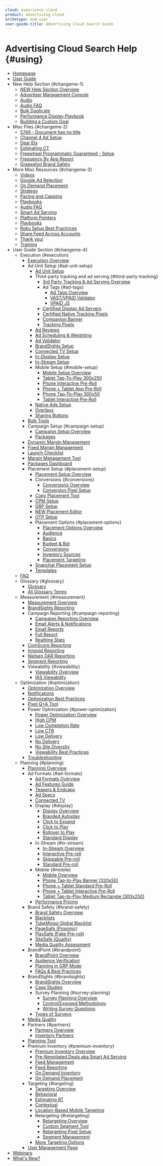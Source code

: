 ```yaml
---
cloud: experience cloud
product: advertising cloud
archetype: end-user
user-guide-title: Advertising Cloud Search Guide
---
```


# Advertising Cloud Search Help {#using}

+ [Homepage](homepage.md)
+ [User Guide](user-guide.md)
+ New Help Section {#changeme-1}
  + [NEW Help Section Overview](new.md)
  + [Advertiser Management Console](new/advertiser-management-console.md)
  + [Audio](new/audio.md)
  + [Audio FAQ](new/audio/audio-faq.md)
  + [Bulk Duplicate](new/bulk-duplicate.md)
  + [Performance Display Playbook](new/performance-display-playbook.md)
  + [Building a Custom Goal](new/performance-display-playbook/building-a-custom-goal.md)
+ Misc Files {#changeme-2}
  + [5749 - Document has no title](5749.md)
  + [Channel 4 Ad Setup](channel4.md)
  + [Deal IDs](deal-ids.md)
  + [Estimating CT](estimating-ct.md)
  + [Freewheel Programmatic Guaranteed - Setup](freewheel-programmatic-guaranteed-setup.md)
  + [Frequency By App Report](frequency-by-app-report.md)
  + [Grapeshot Brand Safety](grapeshot-brand-safety.md)
+ More Misc Resources {#changeme-3}
  + [Videos](page-id-1273.md)
  + [Google Ad Rejection](page-id-3605.md)
  + [On Demand Placement](page-id-4767.md)
  + [Strategy](page-id-5177.md)
  + [Pacing and Capping](page-id-6978.md)
  + [Playbooks](page-id-7499.md)
  + [Audio FAQ](page-id-7624.md)
  + [Smart Ad Serving](page-id-7700.md)
  + [Platform Pointers](platform-pointers.md)
  + [Playbooks](playbooks.md)
  + [Roku Setup Best Practrices](roku-best-practices.md)
  + [Share Feed Across Accounts](share-feed-across-accounts.md)
  + [Thank you!](thank.md)
  + [Training](training.md)
+ User Guide Section {#changeme-4}
  + Execution {#execution}
    + [Execution Overview](user-guide/execution.md)
    + Ad Unit Setup {#ad-unit-setup}
      + [Ad Unit Setup](user-guide/execution/ad-unit-setup.md)
      + Third-party tracking and ad serving {#third-party-tracking}
        + [3rd Party Tracking & Ad Serving Overview](user-guide/execution/ad-unit-setup/3rd-party-tracking-adserving.md)
        + Ad Tags {#ad-tags}
          + [Ad Tags Overview](user-guide/execution/ad-unit-setup/3rd-party-tracking-adserving/ad-tags.md)
          + [VAST/VPAID Validator](user-guide/execution/ad-unit-setup/3rd-party-tracking-adserving/ad-tags/vastvpaid-validator.md)
          + [VPAID JS](user-guide/execution/ad-unit-setup/3rd-party-tracking-adserving/ad-tags/vpaid-js.md)
        + [Certified Display Ad Servers](user-guide/execution/ad-unit-setup/3rd-party-tracking-adserving/certified-display-ad-servers.md)
        + [Certified Native Tracking Pixels](user-guide/execution/ad-unit-setup/3rd-party-tracking-adserving/certified-native-tracking-pixels.md)
        + [Companion Banner](user-guide/execution/ad-unit-setup/3rd-party-tracking-adserving/companion-banner.md)
        + [Tracking Pixels](user-guide/execution/ad-unit-setup/3rd-party-tracking-adserving/tracking-pixels.md)
      + [Ad Reviews](user-guide/execution/ad-unit-setup/ad-reviews.md)
      + [Ad Scheduling & Weighting](user-guide/execution/ad-unit-setup/ad-scheduling-weighting.md)
      + [Ad Validator](user-guide/execution/ad-unit-setup/ad-validator.md)
      + [BrandSights Setup](user-guide/execution/ad-unit-setup/brandsights-setup.md)
      + [Connected TV Setup](user-guide/execution/ad-unit-setup/connected-tv-setup.md)
      + [In-Display Setup](user-guide/execution/ad-unit-setup/in-display-setup.md)
      + [In-Stream Setup](user-guide/execution/ad-unit-setup/in-stream-setup.md)
      + Mobile Setup {#mobile-setup}
        + [Mobile Setup Overview](user-guide/execution/ad-unit-setup/mobile-setup.md)
        + [Tablet Tap-To-Play 300x250](user-guide/execution/ad-unit-setup/mobile-setup/mobile-app-ctp.md)
        + [Phone Interactive Pre-Roll](user-guide/execution/ad-unit-setup/mobile-setup/mobile-app-interactive.md)
        + [Phone + Tablet App Pre-Roll](user-guide/execution/ad-unit-setup/mobile-setup/mobile-app-pr.md)
        + [Phone Tap-To-Play 300x50](user-guide/execution/ad-unit-setup/mobile-setup/mobile-web-ctp.md)
        + [Tablet Interactive Pre-Roll](user-guide/execution/ad-unit-setup/mobile-setup/tablet-app-interactive.md)
      + [Native Ads Setup](user-guide/execution/ad-unit-setup/native-setup.md)
      + [Overlays](user-guide/execution/ad-unit-setup/overlay.md)
      + [Sharing Buttons](user-guide/execution/ad-unit-setup/sharing-buttons.md)
    + [Bulk Tools](user-guide/execution/bulk-tools.md)
    + Campaign Setup {#campaign-setup}
      + [Campaign Setup Overview](user-guide/execution/campaign-setup.md)
      + [Packages](user-guide/execution/campaign-setup/packages.md)
    + [Dynamic Margin Management](user-guide/execution/dynamicmargin.md)
    + [Fixed Margin Management](user-guide/execution/fixedmargin.md)
    + [Launch Checklist](user-guide/execution/launch-checklist.md)
    + [Margin Management Tool](user-guide/execution/margin-management-tool.md)
    + [Packages Dashboard](user-guide/execution/packages-dashboard.md)
    + Placement Setup {#placement-setup}
      + [Placement Setup Overview](user-guide/execution/placement-setup.md)
      + Conversions {#conversions}
        + [Conversions Overview](user-guide/execution/placement-setup/conversions.md)
        + [Conversion Pixel Setup](user-guide/execution/placement-setup/conversions/conversion-pixel-setup.md)
      + [Copy Placement Tool](user-guide/execution/placement-setup/copy-placement-tool.md)
      + [CPM Setup](user-guide/execution/placement-setup/cpm-setup.md)
      + [GRP Setup](user-guide/execution/placement-setup/grp-setup.md)
      + [NEW Placement Editor](user-guide/execution/placement-setup/introducing-the-new-placement-editor.md)
      + [OTP Setup](user-guide/execution/placement-setup/otp-setup.md)
      + Placement Options {#placement-options}
        + [Placement Options Overview](user-guide/execution/placement-setup/placement-options.md)
        + [Audience](user-guide/execution/placement-setup/placement-options/audience.md)
        + [Basics](user-guide/execution/placement-setup/placement-options/basics.md)
        + [Budget & Bid](user-guide/execution/placement-setup/placement-options/budget-bid.md)
        + [Conversions](user-guide/execution/placement-setup/placement-options/conversions-2.md)
        + [Inventory Sources](user-guide/execution/placement-setup/placement-options/inventory-sources.md)
        + [Placement Targeting](user-guide/execution/placement-setup/placement-options/placement-targeting.md)
      + [Snapchat Placement Setup](user-guide/execution/placement-setup/snapchat-placement-setup.md)
      + [Templates](user-guide/execution/placement-setup/templates.md)
  + [FAQ](user-guide/faq.md)
  + Glossary {#glossary}
    + [Glossary](user-guide/glossary.md)
    + [All Glossary Terms](user-guide/glossary/all-terms.md)
  + Measurement {#measurement}
    + [Measurement Overview](user-guide/measurement.md)
    + [BrandSights Reporting](user-guide/measurement/brandsights-reporting.md)
    + Campaign Reporting {#campaign-reporting}
      + [Campaign Reporting Overview](user-guide/measurement/campaign-reporting.md)
      + [Email Alerts & Notifications](user-guide/measurement/campaign-reporting/email-alerts-notifications.md)
      + [Email Reports](user-guide/measurement/campaign-reporting/email-reports.md)
      + [Full Report](user-guide/measurement/campaign-reporting/full-report.md)
      + [Realtime Stats](user-guide/measurement/campaign-reporting/realtime-stats.md)
    + [ComScore Reporting](user-guide/measurement/comscore-vce.md)
    + [Innovid Reporting](user-guide/measurement/innovid-reporting.md)
    + [Nielsen DAR Reporting](user-guide/measurement/nielsen-ocr-reporting.md)
    + [Segment Reporting](user-guide/measurement/segment-reporting.md)
    + Viewability {#viewability}
      + [Viewability Overview](user-guide/measurement/viewability.md)
      + [IAS Viewability](user-guide/measurement/viewability/ias-integration.md)
  + Optimization {#optimization}
    + [Optimization Overview](user-guide/optimization.md)
    + [Notifications](user-guide/optimization/notifications.md)
    + [Optimization Best Practices](user-guide/optimization/optimization-goals.md)
    + [Pixel Q+A Tool](user-guide/optimization/pixel-qa-tool.md)
    + Power Optimization {#power-optimization}
      + [Power Optimization Overview](user-guide/optimization/power-optimization.md)
      + [High CPM](user-guide/optimization/power-optimization/high-cpm.md)
      + [Low Completion Rate](user-guide/optimization/power-optimization/low-completion-rate.md)
      + [Low CTR](user-guide/optimization/power-optimization/low-ctr.md)
      + [Low Delivery](user-guide/optimization/power-optimization/low-delivery.md)
      + [No Delivery](user-guide/optimization/power-optimization/no-delivery.md)
      + [No Site Diversity](user-guide/optimization/power-optimization/no-site-diversity.md)
      + [Viewability Best Practices](user-guide/optimization/power-optimization/viewability-best-practices.md)
    + [Troubleshooting](user-guide/optimization/troubleshooting.md)
  + Planning {#planning}
    + [Planning Overview](user-guide/planning.md)
    + Ad Formats {#ad-formats}
      + [Ad Formats Overview](user-guide/planning/ad-formats.md)
      + [Ad Features Guide](user-guide/planning/ad-formats/ad-features-guide.md)
      + [Teasers & Endcaps](user-guide/planning/ad-formats/ad-features-guide/teasers-endcaps.md)
      + [Ad Specs](user-guide/planning/ad-formats/ad-specs.md)
      + [Connected TV](user-guide/planning/ad-formats/connected-tv.md)
      + Display {#display}
        + [Display Overview](user-guide/planning/ad-formats/in-display.md)
        + [Branded Autoplay](user-guide/planning/ad-formats/in-display/branded-autoplay.md)
        + [Click to Expand](user-guide/planning/ad-formats/in-display/click-to-expand.md)
        + [Click to Play](user-guide/planning/ad-formats/in-display/click-to-play.md)
        + [Rollover to Play](user-guide/planning/ad-formats/in-display/rollover-to-play.md)
        + [Standard Display](user-guide/planning/ad-formats/in-display/standard-display.md)
      + In-Stream {#in-stream}
        + [In-Stream Overview](user-guide/planning/ad-formats/in-stream.md)
        + [Interactive Pre-roll](user-guide/planning/ad-formats/in-stream/interactive-pre-roll.md)
        + [Skippable Pre-roll](user-guide/planning/ad-formats/in-stream/skippable-pre-roll.md)
        + [Standard Pre-roll](user-guide/planning/ad-formats/in-stream/standard-pre-roll.md)
      + Mobile {#mobile}
        + [Mobile Overview](user-guide/planning/ad-formats/mobile.md)
        + [Phone Tap-to-Play Banner (320x50)](user-guide/planning/ad-formats/mobile/mobile-app-ctp.md)
        + [Phone + Tablet Standard Pre-Roll](user-guide/planning/ad-formats/mobile/mobile-app-pr.md)
        + [Phone + Tablet Interactive Pre-Roll](user-guide/planning/ad-formats/mobile/mobile-interactive-pr.md)
        + [Tablet Tap-to-Play Medium Rectangle (300x250)](user-guide/planning/ad-formats/mobile/mobile-web-ctp.md)
      + [Performance Pricing](user-guide/planning/ad-formats/performance-pricing.md)
    + Brand Safety {#brand-safety}
      + [Brand Safety Overview](user-guide/planning/brand-safety.md)
      + [Blacklists](user-guide/planning/brand-safety/blacklists.md)
      + [TubeMogul Global Blacklist](user-guide/planning/brand-safety/blacklists/tubemogul-global-blacklist.md)
      + [PageSafe (Proximic)](user-guide/planning/brand-safety/pagesafe-proximic.md)
      + [PlaySafe (Fake Pre-roll)](user-guide/planning/brand-safety/playsafe-fake-pre-roll.md)
      + [SiteSafe (Quality)](user-guide/planning/brand-safety/sitesafe-quality.md)
      + [Media Quality Assessment](user-guide/planning/brand-safety/viewability-audit.md)
    + BrandPoint {#brandpoint}
      + [BrandPoint Overview](user-guide/planning/brandpoint.md)
      + [Audience Verification](user-guide/planning/brandpoint/audience-verification.md)
      + [Planning in GRP Mode](user-guide/planning/brandpoint/buying-in-cost-per-point.md)
      + [FAQs & Best Practices](user-guide/planning/brandpoint/faqs-best-practices.md)
    + BrandSights {#brandsights}
      + [BrandSights Overview](user-guide/planning/brandsights.md)
      + [Case Studies](user-guide/planning/brandsights/case-studies.md)
      + Survey Planning {#survey-planning}
        + [Survey Planning Overview](user-guide/planning/brandsights/survey-planning.md)
        + [Control/Exposed Methodology](user-guide/planning/brandsights/survey-planning/controlexposed-methodology.md)
        + [Writing Survey Questions](user-guide/planning/brandsights/survey-planning/writing-survey-questions.md)
      + [Types of Surveys](user-guide/planning/brandsights/types-surveys.md)
    + [Media Quality](user-guide/planning/media-quality.md)
    + Partners {#partners}
      + [Partners Overview](user-guide/planning/partners.md)
      <!-- No text in file --> <!-- + [Ad Serving](user-guide/planning/partners/ad-serving.md) -->
      <!-- No text in file --> <!-- + [Data Partners](user-guide/planning/partners/data-partners.md) -->
      + [Inventory Partners](user-guide/planning/partners/inventory-partners.md)
      <!-- No text in file --> <!-- + [Measurement Partners](user-guide/planning/partners/measurement-partners.md) -->
    + [Planning Tool](user-guide/planning/planning-tool-beta.md)
    + Premium Inventory {#premium-inventory}
      + [Premium Inventory Overview](user-guide/planning/private-inventory.md)
      + [Pre-Negotiated Deals aka Smart Ad Serving](user-guide/planning/private-inventory/brandaccess.md)
      + [Feed Management](user-guide/planning/private-inventory/brandaccess/feed-management.md)
      + [Feed Reporting](user-guide/planning/private-inventory/feeds-reporting.md)
      + [On Demand Inventory](user-guide/planning/private-inventory/on-demand-inventory.md)
      + [On Demand Placement](user-guide/planning/private-inventory/on-demand-inventory/on-demand-placement.md)
    + Targeting {#targeting}
      + [Targeting Overview](user-guide/planning/targeting.md)
      + [Behavioral](user-guide/planning/targeting/behavioral.md)
      + [Estimating BT](user-guide/planning/targeting/behavioral/estimating-bt.md)
      + [Contextual](user-guide/planning/targeting/contextual.md)
      + [Location-Based Mobile Targeting](user-guide/planning/targeting/factual-geo-targeting.md)
      + Retargeting {#retargeting}
        + [Retargeting Overview](user-guide/planning/targeting/retargeting.md)
        + [Custom Segment Tool](user-guide/planning/targeting/retargeting/custom-segment-tool.md)
        + [Retargeting Pixel Setup](user-guide/planning/targeting/retargeting/retargeting-pixel-setup.md)
        + [Segment Management](user-guide/planning/targeting/retargeting/segment-management.md)
      + [More Targeting Options](user-guide/planning/targeting/targeting-options.md)
    + [User Management Page](user-guide/planning/user-management-page.md)
+ [Webinars](webinars.md)
+ [What's New?](whats-new.md)
